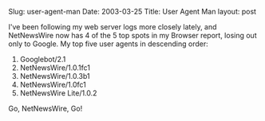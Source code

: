 Slug: user-agent-man
Date: 2003-03-25
Title: User Agent Man
layout: post

I&#39;ve been following my web server logs more closely lately, and NetNewsWire now has 4 of the 5 top spots in my Browser report, losing out only to Google. My top five user agents in descending order:<ol>
<li>Googlebot/2.1</li>
<li>NetNewsWire/1.0.1fc1</li>
<li>NetNewsWire/1.0.3b1</li>
<li>NetNewsWire/1.0fc1</li>
<li>NetNewsWire Lite/1.0.2</li>
</ol>

Go, NetNewsWire, Go!
